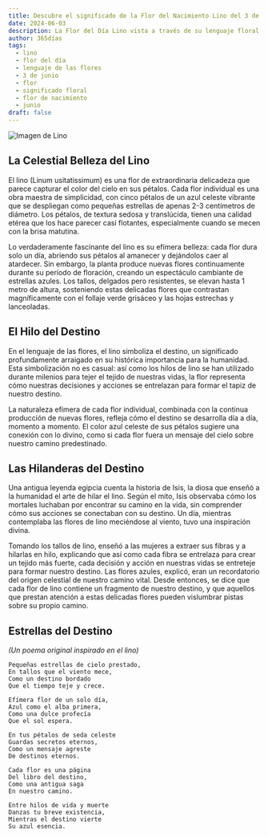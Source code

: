 ```yaml
---
title: Descubre el significado de la Flor del Nacimiento Lino del 3 de junio
date: 2024-06-03
description: La Flor del Día Lino vista a través de su lenguaje floral e historias
author: 365días
tags:
  - lino
  - flor del día
  - lenguaje de las flores
  - 3 de junio
  - flor
  - significado floral
  - flor de nacimiento
  - junio
draft: false
---
```


![Imagen de Lino](https://cdn.pixabay.com/photo/2020/06/08/04/09/macro-5272869_1280.jpg#center#center)


## La Celestial Belleza del Lino

El lino (Linum usitatissimum) es una flor de extraordinaria delicadeza que parece capturar el color del cielo en sus pétalos. Cada flor individual es una obra maestra de simplicidad, con cinco pétalos de un azul celeste vibrante que se despliegan como pequeñas estrellas de apenas 2-3 centímetros de diámetro. Los pétalos, de textura sedosa y translúcida, tienen una calidad etérea que los hace parecer casi flotantes, especialmente cuando se mecen con la brisa matutina.

Lo verdaderamente fascinante del lino es su efímera belleza: cada flor dura solo un día, abriendo sus pétalos al amanecer y dejándolos caer al atardecer. Sin embargo, la planta produce nuevas flores continuamente durante su período de floración, creando un espectáculo cambiante de estrellas azules. Los tallos, delgados pero resistentes, se elevan hasta 1 metro de altura, sosteniendo estas delicadas flores que contrastan magníficamente con el follaje verde grisáceo y las hojas estrechas y lanceoladas.

## El Hilo del Destino

En el lenguaje de las flores, el lino simboliza el destino, un significado profundamente arraigado en su histórica importancia para la humanidad. Esta simbolización no es casual: así como los hilos de lino se han utilizado durante milenios para tejer el tejido de nuestras vidas, la flor representa cómo nuestras decisiones y acciones se entrelazan para formar el tapiz de nuestro destino.

La naturaleza efímera de cada flor individual, combinada con la continua producción de nuevas flores, refleja cómo el destino se desarrolla día a día, momento a momento. El color azul celeste de sus pétalos sugiere una conexión con lo divino, como si cada flor fuera un mensaje del cielo sobre nuestro camino predestinado.

## Las Hilanderas del Destino

Una antigua leyenda egipcia cuenta la historia de Isis, la diosa que enseñó a la humanidad el arte de hilar el lino. Según el mito, Isis observaba cómo los mortales luchaban por encontrar su camino en la vida, sin comprender cómo sus acciones se conectaban con su destino. Un día, mientras contemplaba las flores de lino meciéndose al viento, tuvo una inspiración divina.

Tomando los tallos de lino, enseñó a las mujeres a extraer sus fibras y a hilarlas en hilo, explicando que así como cada fibra se entrelaza para crear un tejido más fuerte, cada decisión y acción en nuestras vidas se entreteje para formar nuestro destino. Las flores azules, explicó, eran un recordatorio del origen celestial de nuestro camino vital. Desde entonces, se dice que cada flor de lino contiene un fragmento de nuestro destino, y que aquellos que prestan atención a estas delicadas flores pueden vislumbrar pistas sobre su propio camino.

## Estrellas del Destino
*(Un poema original inspirado en el lino)*

```
Pequeñas estrellas de cielo prestado,
En tallos que el viento mece,
Como un destino bordado
Que el tiempo teje y crece.

Efímera flor de un solo día,
Azul como el alba primera,
Como una dulce profecía
Que el sol espera.

En tus pétalos de seda celeste
Guardas secretos eternos,
Como un mensaje agreste
De destinos eternos.

Cada flor es una página
Del libro del destino,
Como una antigua saga
En nuestro camino.

Entre hilos de vida y muerte
Danzas tu breve existencia,
Mientras el destino vierte
Su azul esencia.
```